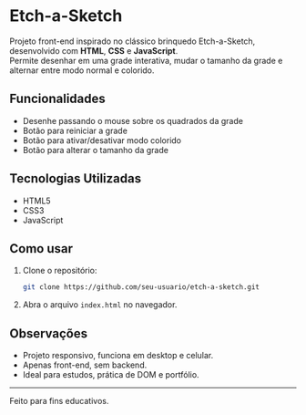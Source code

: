 # Etch-a-Sketch

Projeto front-end inspirado no clássico brinquedo Etch-a-Sketch, desenvolvido com **HTML**, **CSS** e **JavaScript**.  
Permite desenhar em uma grade interativa, mudar o tamanho da grade e alternar entre modo normal e colorido.

## Funcionalidades

- Desenhe passando o mouse sobre os quadrados da grade
- Botão para reiniciar a grade
- Botão para ativar/desativar modo colorido
- Botão para alterar o tamanho da grade

## Tecnologias Utilizadas

- HTML5
- CSS3
- JavaScript

## Como usar

1. Clone o repositório:
   ```bash
   git clone https://github.com/seu-usuario/etch-a-sketch.git
   ```
2. Abra o arquivo `index.html` no navegador.

## Observações

- Projeto responsivo, funciona em desktop e celular.
- Apenas front-end, sem backend.
- Ideal para estudos, prática de DOM e portfólio.

---

Feito para fins educativos.